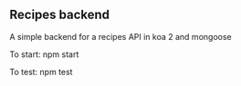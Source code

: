 ## Recipes backend

A simple backend for a recipes API in koa 2 and mongoose

To start:
	npm start

To test:
	npm test
